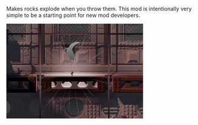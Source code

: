Makes rocks explode when you throw them. This mod is intentionally very simple to be a starting point for new mod developers.

![](boom.jpg)
